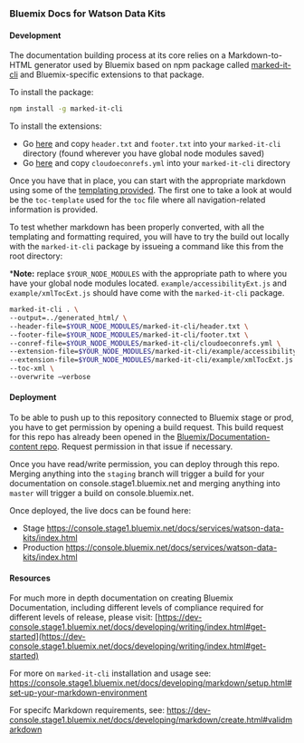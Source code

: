 ### Bluemix Docs for Watson Data Kits

#### Development
The documentation building process at its core relies on a Markdown-to-HTML generator used by Bluemix based on npm package called [marked-it-cli](https://www.npmjs.com/package/marked-it-cli) and Bluemix-specific extensions to that package. 

To install the package:
```bash
npm install -g marked-it-cli
```

To install the extensions:

-   Go [here](https://github.ibm.com/Bluemix/docs/tree/staging/developing/markdown) and copy `header.txt` and `footer.txt` into your `marked-it-cli` directory (found wherever you have global node modules saved)
-   Go [here](https://github.ibm.com/Bluemix-Docs/docs-build/blob/master/markdown/cloudoeconrefs.yml) and copy `cloudoeconrefs.yml` into your `marked-it-cli` directory 

Once you have that in place, you can start with the appropriate markdown using some of the [templating provided](https://github.ibm.com/Bluemix/docs/tree/staging/developing/content-kit). The first one to take a look at would be the `toc-template` used for the `toc` file where all navigation-related information is provided. 


To test whether markdown has been properly converted, with all the templating and formatting required, you will have to try the build out locally with the `marked-it-cli` package by issueing a command like this from the root directory:


***Note:** replace `$YOUR_NODE_MODULES` with the appropriate path to where you have your global node modules located. `example/accessibilityExt.js` and `example/xmlTocExt.js` should have come with the `marked-it-cli` package.



```bash
marked-it-cli . \
--output=../generated_html/ \
--header-file=$YOUR_NODE_MODULES/marked-it-cli/header.txt \
--footer-file=$YOUR_NODE_MODULES/marked-it-cli/footer.txt \
--conref-file=$YOUR_NODE_MODULES/marked-it-cli/cloudoeconrefs.yml \
--extension-file=$YOUR_NODE_MODULES/marked-it-cli/example/accessibilityExt.js \
--extension-file=$YOUR_NODE_MODULES/marked-it-cli/example/xmlTocExt.js \
--toc-xml \
--overwrite —verbose
```



#### Deployment
To be able to push up to this repository connected to Bluemix stage or prod, you have to get permission by opening a build request. This build request for this repo has already been opened in the [Bluemix/Documentation-content repo](https://github.ibm.com/Bluemix/Documentation-content/issues/1073). Request permission in that issue if necessary.

Once you have read/write permission, you can deploy through this repo. Merging anything into the `staging` branch will trigger a build for your documentation on console.stage1.bluemix.net and merging anything into `master` will trigger a build on console.bluemix.net.

Once deployed, the live docs can be found here:

-   Stage 
https://console.stage1.bluemix.net/docs/services/watson-data-kits/index.html
-   Production
https://console.bluemix.net/docs/services/watson-data-kits/index.html



#### Resources
For much more in depth documentation on creating Bluemix Documentation, including different levels of compliance required for different levels  of release, please visit: [https://dev-console.stage1.bluemix.net/docs/developing/writing/index.html#get-started](https://dev-console.stage1.bluemix.net/docs/developing/writing/index.html#get-started)

For more on `marked-it-cli` installation and usage see: https://console.stage1.bluemix.net/docs/developing/markdown/setup.html#set-up-your-markdown-environment

For specifc Markdown requirements, see: https://dev-console.stage1.bluemix.net/docs/developing/markdown/create.html#validmarkdown


